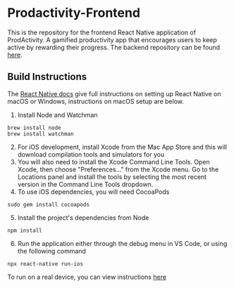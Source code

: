 # Prodactivity-Frontend
This is the repository for the frontend React Native application of ProdActivity. A gamified productivity app that encourages users to keep active by rewarding their progress. The backend repository can be found [here](https://github.com/rileydnorris/Prodactivity-Backend).

## Build Instructions
The [React Native docs](https://reactnative.dev/docs/environment-setup) give full instructions on setting up React Native on macOS or Windows, instructions on macOS setup are below.

1. Install Node and Watchman
```
brew install node
brew install watchman
```
2. For iOS development, install Xcode from the Mac App Store and this will download compilation tools and simulators for you
3. You will also need to install the Xcode Command Line Tools. Open Xcode, then choose "Preferences..." from the Xcode menu. Go to the Locations panel and install the tools by selecting the most recent version in the Command Line Tools dropdown.
4. To use iOS dependencies, you will need CocoaPods
```
sudo gem install cocoapods
```
5. Install the project's dependencies from Node
```
npm install
```
6. Run the application either through the debug menu in VS Code, or using the following command
```
npx react-native run-ios
```

To run on a real device, you can view instructions [here](https://reactnative.dev/docs/running-on-device)
